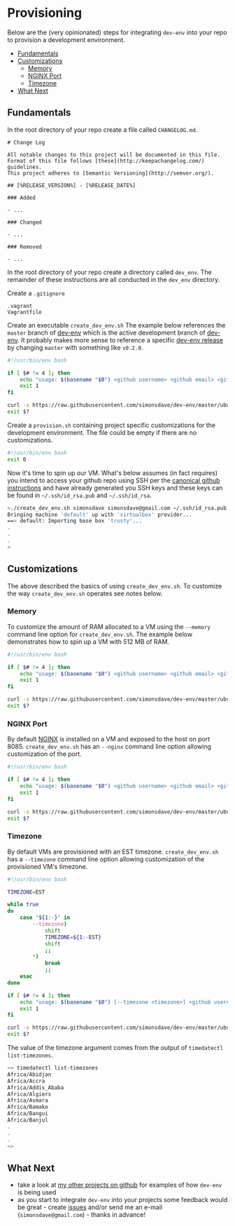 # Provisioning

Below are the (very opinionated) steps for integrating ```dev-env``` into
your repo to provision a development environment.

* [Fundamentals](#fundamentals)
* [Customizations](#customizations)
    * [Memory](#memory)
    * [NGINX Port](#nginx-port)
    * [Timezone](#timezone)
* [What Next](#what-next)

## Fundamentals

In the root directory of your repo create a file called ```CHANGELOG.md```.

```
# Change Log

All notable changes to this project will be documented in this file.
Format of this file follows [these](http://keepachangelog.com/) guidelines.
This project adheres to [Semantic Versioning](http://semver.org/).

## [%RELEASE_VERSION%] - [%RELEASE_DATE%]

### Added

- ...

### Changed

- ...

### Removed

- ...
```

In the root directory of your repo create a directory called ```dev_env```.
The remainder of these instructions are all conducted in the ```dev_env``` directory.

Create a ```.gitignore```

```
.vagrant
Vagrantfile
```

Create an executable ```create_dev_env.sh```
The example below references the ```master``` branch of [dev-env](https://github.com/simonsdave/dev-env)
which is the active development branch of [dev-env](https://github.com/simonsdave/dev-env).
It probably makes more sense to reference a specific [dev-env release](https://github.com/simonsdave/dev-env/releases)
by changing ```master``` with something like ```v0.2.0```.

```bash
#!/usr/bin/env bash

if [ $# != 4 ]; then
    echo "usage: $(basename "$0") <github username> <github email> <github public key> <github private key>" >&2
    exit 1
fi

curl -s https://raw.githubusercontent.com/simonsdave/dev-env/master/ubuntu/trusty/create_dev_env.sh | bash -s -- "$@"
exit $?
```

Create a ```provision.sh``` containing project specific customizations
for the development environment. The file could be empty if there are
no customizations.

```bash
#!/usr/bin/env bash
exit 0
```

Now it's time to spin up our VM. What's below assumes (in fact
requires) you intend to access your github repo using SSH per
the [canonical github instructions](https://help.github.com/articles/connecting-to-github-with-ssh/)
and have already generated you SSH keys and these
keys can be found in ```~/.ssh/id_rsa.pub``` and ```~/.ssh/id_rsa```.

```bash
>./create_dev_env.sh simonsdave simonsdave@gmail.com ~/.ssh/id_rsa.pub ~/.ssh/id_rsa
Bringing machine 'default' up with 'virtualbox' provider...
==> default: Importing base box 'trusty'...
.
.
.
>
```

## Customizations

The above described the basics of using ```create_dev_env.sh```.
To customize the way ```create_dev_env.sh``` operates see notes below.

### Memory

To customize the amount of RAM allocated to a VM using the ```--memory```
command line option for ```create_dev_env.sh```. The example below
demonstrates how to spin up a VM with 512 MB of RAM.

```bash
#!/usr/bin/env bash

if [ $# != 4 ]; then
    echo "usage: $(basename "$0") <github username> <github email> <github public key> <github private key>" >&2
    exit 1
fi

curl -s https://raw.githubusercontent.com/simonsdave/dev-env/master/ubuntu/trusty/create_dev_env.sh | bash -s -- --memory 512 "$@"
exit $?
```

### NGINX Port

By default [NGINX](https://nginx.org/) is installed on a VM and exposed to the host
on port 8085. ```create_dev_env.sh``` has an ```--nginx``` command
line option allowing customization of the port.

```bash
#!/usr/bin/env bash

if [ $# != 4 ]; then
    echo "usage: $(basename "$0") <github username> <github email> <github public key> <github private key>" >&2
    exit 1
fi

curl -s https://raw.githubusercontent.com/simonsdave/dev-env/master/ubuntu/trusty/create_dev_env.sh | bash -s -- --nginx 9000 "$@"
exit $?
```

### Timezone

By default VMs are provisioned with an EST timezone. ```create_dev_env.sh```
has a ```--timezone``` command line option
allowing customization of the provisioned VM's timezone.

```bash
#!/usr/bin/env bash

TIMEZONE=EST

while true
do
    case "${1:-}" in
        --timezone)
            shift
            TIMEZONE=${1:-EST}
            shift
            ;;
        *)
            break
            ;;
    esac
done

if [ $# != 4 ]; then
    echo "usage: $(basename "$0") [--timezone <timezone>] <github username> <github email> <github public key> <github private key>" >&2
    exit 1
fi

curl -s https://raw.githubusercontent.com/simonsdave/dev-env/master/ubuntu/trusty/create_dev_env.sh | bash -s -- --timezone "$TIMEZONE" "$@"
exit $?
```

The value of the timezone argument comes from
the output of ```timedatectl list-timezones```.

```bash
~> timedatectl list-timezones
Africa/Abidjan
Africa/Accra
Africa/Addis_Ababa
Africa/Algiers
Africa/Asmara
Africa/Bamako
Africa/Bangui
Africa/Banjul
.
.
.
~>
```

## What Next

* take a look at [my other projects on github](https://github.com/simonsdave)
for examples of how ```dev-env``` is being used
* as you start to integrate ```dev-env``` into your projects
some feedback would be great - create [issues](../../../issues) and/or
send me an e-mail (```simonsdave@gmail.com```) - thanks in advance!
